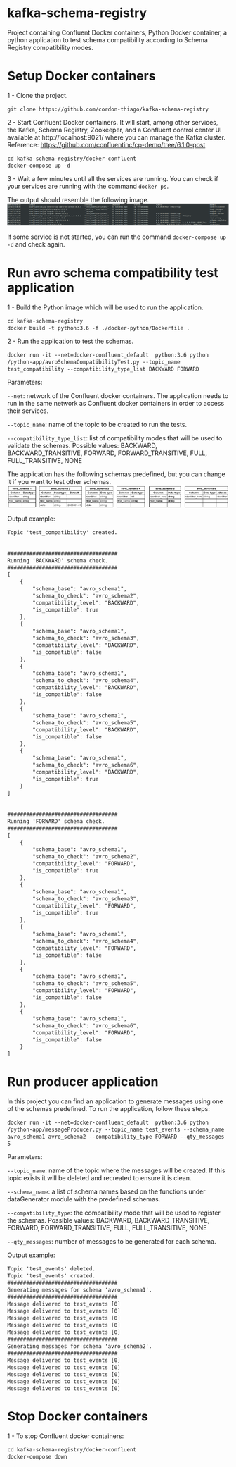 # kafka-schema-registry
Project containing Confluent Docker containers, Python Docker container, a python application to test schema compatibility according to Schema Registry compatibility modes.

# Setup Docker containers

1 - Clone the project.
```
git clone https://github.com/cordon-thiago/kafka-schema-registry
```

2 - Start Confluent Docker containers. It will start, among other services, the Kafka, Schema Registry, Zookeeper, and a Confluent control center UI available at http://localhost:9021/ where you can manage the Kafka cluster. Reference: https://github.com/confluentinc/cp-demo/tree/6.1.0-post
```
cd kafka-schema-registry/docker-confluent
docker-compose up -d
```

3 - Wait a few minutes until all the services are running. You can check if your services are running with the command `docker ps`. 

The output should resemble the following image.
![](./doc/docker_ps.png "docker ps output") 

If some service is not started, you can run the command `docker-compose up -d` and check again.

# Run avro schema compatibility test application

1 - Build the Python image which will be used to run the application.
```
cd kafka-schema-registry
docker build -t python:3.6 -f ./docker-python/Dockerfile .
```

2 - Run the application to test the schemas. 
```
docker run -it --net=docker-confluent_default  python:3.6 python /python-app/avroSchemaCompatibilityTest.py --topic_name test_compatibility --compatibility_type_list BACKWARD FORWARD
```
Parameters:

`--net`: network of the Confluent docker containers. The application needs to run in the same network as Confluent docker containers in order to access their services.

`--topic_name`: name of the topic to be created to run the tests.

`--compatibility_type_list`: list of compatibility modes that will be used to validate the schemas. Possible values: BACKWARD, BACKWARD_TRANSITIVE, FORWARD, FORWARD_TRANSITIVE, FULL, FULL_TRANSITIVE, NONE


The application has the following schemas predefined, but you can change it if you want to test other schemas. 
![](./doc/schemas.png "schemas") 

Output example:
```
Topic 'test_compatibility' created.


###################################
Running 'BACKWARD' schema check.
###################################
[
    {
        "schema_base": "avro_schema1",
        "schema_to_check": "avro_schema2",
        "compatibility_level": "BACKWARD",
        "is_compatible": true
    },
    {
        "schema_base": "avro_schema1",
        "schema_to_check": "avro_schema3",
        "compatibility_level": "BACKWARD",
        "is_compatible": false
    },
    {
        "schema_base": "avro_schema1",
        "schema_to_check": "avro_schema4",
        "compatibility_level": "BACKWARD",
        "is_compatible": false
    },
    {
        "schema_base": "avro_schema1",
        "schema_to_check": "avro_schema5",
        "compatibility_level": "BACKWARD",
        "is_compatible": false
    },
    {
        "schema_base": "avro_schema1",
        "schema_to_check": "avro_schema6",
        "compatibility_level": "BACKWARD",
        "is_compatible": true
    }
]


###################################
Running 'FORWARD' schema check.
###################################
[
    {
        "schema_base": "avro_schema1",
        "schema_to_check": "avro_schema2",
        "compatibility_level": "FORWARD",
        "is_compatible": true
    },
    {
        "schema_base": "avro_schema1",
        "schema_to_check": "avro_schema3",
        "compatibility_level": "FORWARD",
        "is_compatible": true
    },
    {
        "schema_base": "avro_schema1",
        "schema_to_check": "avro_schema4",
        "compatibility_level": "FORWARD",
        "is_compatible": false
    },
    {
        "schema_base": "avro_schema1",
        "schema_to_check": "avro_schema5",
        "compatibility_level": "FORWARD",
        "is_compatible": false
    },
    {
        "schema_base": "avro_schema1",
        "schema_to_check": "avro_schema6",
        "compatibility_level": "FORWARD",
        "is_compatible": false
    }
]
```
# Run producer application

In this project you can find an application to generate messages using one of the schemas predefined. To run the application, follow these steps:
```
docker run -it --net=docker-confluent_default  python:3.6 python /python-app/messageProducer.py --topic_name test_events --schema_name avro_schema1 avro_schema2 --compatibility_type FORWARD --qty_messages 5
```
Parameters:

`--topic_name`: name of the topic where the messages will be created. If this topic exists it will be deleted and recreated to ensure it is clean.

`--schema_name`: a list of schema names based on the functions under dataGenerator module with the predefined schemas.

`--compatibility_type`: the compatibility mode that will be used to register the schemas. Possible values: BACKWARD, BACKWARD_TRANSITIVE, FORWARD, FORWARD_TRANSITIVE, FULL, FULL_TRANSITIVE, NONE

`--qty_messages`: number of messages to be generated for each schema.

Output example:
```
Topic 'test_events' deleted.
Topic 'test_events' created.
###################################
Generating messages for schema 'avro_schema1'.
###################################
Message delivered to test_events [0]
Message delivered to test_events [0]
Message delivered to test_events [0]
Message delivered to test_events [0]
Message delivered to test_events [0]
###################################
Generating messages for schema 'avro_schema2'.
###################################
Message delivered to test_events [0]
Message delivered to test_events [0]
Message delivered to test_events [0]
Message delivered to test_events [0]
Message delivered to test_events [0]
```
# Stop Docker containers

1 - To stop Confluent docker containers:
```
cd kafka-schema-registry/docker-confluent
docker-compose down
```
